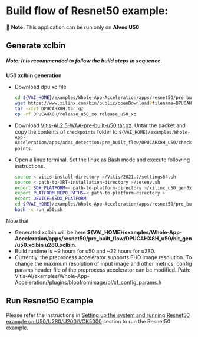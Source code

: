 # Build flow  of Resnet50 example: 
:pushpin: **Note:** This application can be run only on **Alveo U50**

## Generate xclbin

##### **Note:** It is recommended to follow the build steps in sequence.

**U50 xclbin generation**
* Download dpu xo file
    ```sh
    cd ${VAI_HOME}/examples/Whole-App-Acceleration/apps/resnet50/pre_built_flow/DPUCAHX8H_u50
    wget https://www.xilinx.com/bin/public/openDownload?filename=DPUCAHX8H.tar.gz
    tar -xzvf DPUCAHX8H.tar.gz
	cp -rf DPUCAHX8H/release_u50_xo release_u50_xo
    ```

* Download [Vitis-AI.2.5-WAA-pre-built-u50.tar.gz](https://www.xilinx.com/bin/public/openDownload?filename=Vitis-AI.2.5-WAA-pre-built-u50.tar.gz). Untar the packet and copy the contents of `checkpoints` folder to `${VAI_HOME}/examples/Whole-App-Acceleration/apps/adas_detection/pre_built_flow/DPUCAHX8H_u50/checkpoints`.

* Open a linux terminal. Set the linux as Bash mode and execute following instructions.
    ```sh
    source < vitis-install-directory >/Vitis/2021.2/settings64.sh
    source < path-to-XRT-installation-directory >/setenv.sh
    export SDX_PLATFORM=< path-to-platform-directory >/xilinx_u50_gen3x4_xdma_2_202010_1/xilinx_u50_gen3x4_xdma_2_202010_1.xpfm
    export PLATFORM_REPO_PATHS=< path-to-platform-directory >
    export DEVICE=$SDX_PLATFORM
    cd ${VAI_HOME}/examples/Whole-App-Acceleration/apps/resnet50/pre_built_flow/DPUCAHX8H_u50
    bash -x run_u50.sh
    ```


Note that 
- Generated xclbin will be here **${VAI_HOME}/examples/Whole-App-Acceleration/apps/resnet50/pre_built_flow/DPUCAHX8H_u50/bit_gen/u50.xclbin u280.xclbin**.
- Build runtime is ~9 hours for u50 and ~22 hours for u280.
- Currently, the preprocess accelerator supports FHD image resolution. To change the maximum resolution of input image and other metrics, config params header file of the preprocess accelerator can be modified. Path: Vitis-AI/examples/Whole-App-Acceleration//plugins/blobfromimage/pl/xf_config_params.h

## Run Resnet50 Example
Please refer the instructions in [Setting up the system and running Resnet50 example on U50/U280/U200/VCK5000](../../README.md#setting-up-the-system-and-running-resnet50-example-on-u50u280u200vck5000) section to run the Resnet50 example.
